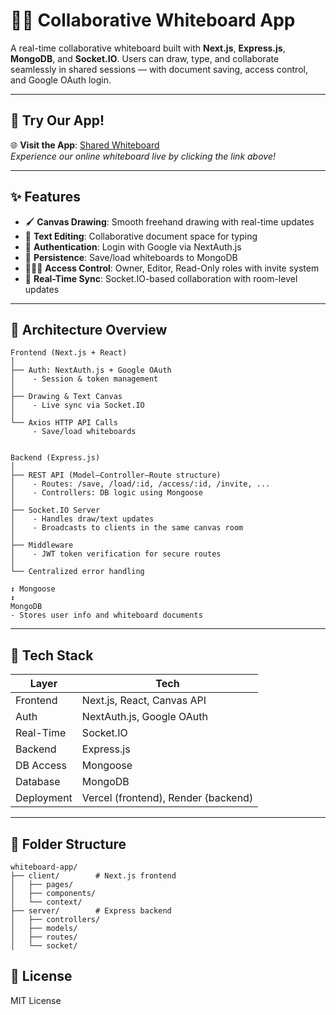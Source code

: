 
# 🧑‍🎨 Collaborative Whiteboard App

A real-time collaborative whiteboard built with **Next.js**, **Express.js**, **MongoDB**, and **Socket.IO**. Users can draw, type, and collaborate seamlessly in shared sessions — with document saving, access control, and Google OAuth login.

---

## 🚀 Try Our App!

🌐 **Visit the App**: [Shared Whiteboard](https://shared-whiteboard.vercel.app/)  
_Experience our online whiteboard live by clicking the link above!_

---


## ✨ Features

- 🖌️ **Canvas Drawing**: Smooth freehand drawing with real-time updates
- 📝 **Text Editing**: Collaborative document space for typing
- 🔐 **Authentication**: Login with Google via NextAuth.js
- 💾 **Persistence**: Save/load whiteboards to MongoDB
- 🧑‍🤝‍🧑 **Access Control**: Owner, Editor, Read-Only roles with invite system
- 🔄 **Real-Time Sync**: Socket.IO-based collaboration with room-level updates

---

## 🧱 Architecture Overview

```
Frontend (Next.js + React)
│
├── Auth: NextAuth.js + Google OAuth
│    - Session & token management
│
├── Drawing & Text Canvas
│    - Live sync via Socket.IO
│
└── Axios HTTP API Calls
     - Save/load whiteboards


Backend (Express.js)
│
├── REST API (Model–Controller–Route structure)
│    - Routes: /save, /load/:id, /access/:id, /invite, ...
│    - Controllers: DB logic using Mongoose
│
├── Socket.IO Server
│    - Handles draw/text updates
│    - Broadcasts to clients in the same canvas room
│
├── Middleware
│    - JWT token verification for secure routes
│
└── Centralized error handling

↕ Mongoose
↕
MongoDB
- Stores user info and whiteboard documents
```

---


## 🧪 Tech Stack

| Layer       | Tech                          |
|-------------|-------------------------------|
| Frontend    | Next.js, React, Canvas API    |
| Auth        | NextAuth.js, Google OAuth     |
| Real-Time   | Socket.IO                     |
| Backend     | Express.js                    |
| DB Access   | Mongoose                      |
| Database    | MongoDB                       |
| Deployment  | Vercel (frontend), Render (backend) |

---

## 📁 Folder Structure

```
whiteboard-app/
├── client/        # Next.js frontend
│   ├── pages/
│   ├── components/
│   └── context/
├── server/        # Express backend
│   ├── controllers/
│   ├── models/
│   ├── routes/
│   └── socket/
```

<!-- ---

## 🛡️ Access Control Logic

- **Owner**: Full access; can edit, invite, and delete
- **Editor**: Can draw/type but not change settings
- **Read-only**: View only
- Visibility options:
  - **Public** (anyone with link)
  - **Private** (invite-only)

--- -->


## 📄 License

MIT License
